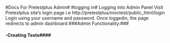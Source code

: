 #Docs For Pretestplus Admin#
#logging in#
Logging into Admin Panel
Visit Pretestplus site’s login page i.e http://pretestplus/moctest/public_html/login
Login using your username and password.
Once loggedin, the page redirects to admin dashboard
###Admin Functionality:###

#### -Creating Tests####


